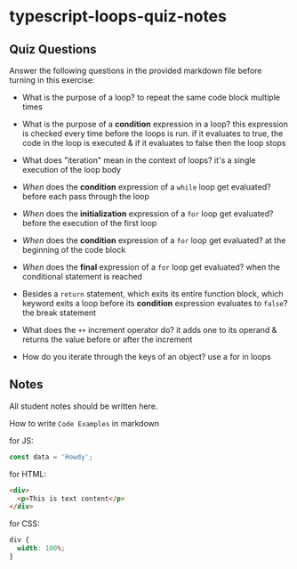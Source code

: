 # typescript-loops-quiz-notes

## Quiz Questions

Answer the following questions in the provided markdown file before turning in this exercise:

- What is the purpose of a loop?
  to repeat the same code block multiple times

- What is the purpose of a **condition** expression in a loop?
  this expression is checked every time before the loops is run. if it evaluates to true, the code in the loop is executed & if it evaluates to false then the loop stops

- What does "iteration" mean in the context of loops?
  it's a single execution of the loop body

- _When_ does the **condition** expression of a `while` loop get evaluated?
  before each pass through the loop

- _When_ does the **initialization** expression of a `for` loop get evaluated?
  before the execution of the first loop

- _When_ does the **condition** expression of a `for` loop get evaluated?
  at the beginning of the code block

- _When_ does the **final** expression of a `for` loop get evaluated?
  when the conditional statement is reached

- Besides a `return` statement, which exits its entire function block, which keyword exits a loop before its **condition** expression evaluates to `false`?
  the break statement

- What does the `++` increment operator do?
  it adds one to its operand & returns the value before or after the increment

- How do you iterate through the keys of an object?
  use a for in loops

## Notes

All student notes should be written here.

How to write `Code Examples` in markdown

for JS:

```javascript
const data = 'Howdy';
```

for HTML:

```html
<div>
  <p>This is text content</p>
</div>
```

for CSS:

```css
div {
  width: 100%;
}
```
